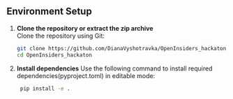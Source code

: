 ## Environment Setup

1. **Clone the repository or extract the zip archive**  
   Clone the repository using Git:  
   ```bash
   git clone https://github.com/DianaVyshotravka/OpenInsiders_hackaton.git
   cd OpenInsiders_hackaton
2. **Install dependencies**
   Use the following command to install required dependencies(pyproject.toml) in editable mode:
    ```bash
     pip install -e . 
